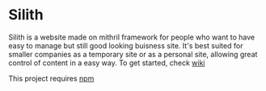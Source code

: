 # Silith
Silith is a website made on mithril framework for people who want to have easy to manage but still good looking buisness site. It's best suited for smaller companies as a temporary site or as a personal site, allowing great control of content in a easy way.
To get started, check [wiki](https://github.com/IgneaVentus/Silith/wiki)

This project requires [npm](https://www.npmjs.com/)
